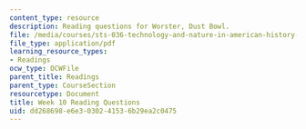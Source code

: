 ```yaml
---
content_type: resource
description: Reading questions for Worster, Dust Bowl.
file: /media/courses/sts-036-technology-and-nature-in-american-history-spring-2008/dd268698e6e3030241536b29ea2c0475_quest10.pdf
file_type: application/pdf
learning_resource_types:
- Readings
ocw_type: OCWFile
parent_title: Readings
parent_type: CourseSection
resourcetype: Document
title: Week 10 Reading Questions
uid: dd268698-e6e3-0302-4153-6b29ea2c0475
---
```

